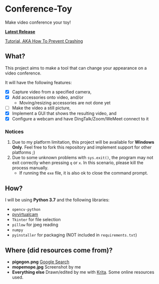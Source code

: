 # Conference-Toy
Make video conference your toy!

**[Latest Release](https://github.com/Cynthia7979/conference-toy/releases/tag/v1.0)**

[Tutorial, AKA How To Prevent Crashing](https://github.com/Cynthia7979/conference-toy/blob/main/tutorial.md)

## What?
This project aims to make a tool that can change your appearance on a video conference.

It will have the following features:
- [x] Capture video from a specified camera,
- [x] Add accessories onto video, and/or
    * Moving/resizing accessories are not done yet
- [ ] Make the video a still picture,
- [x] Implement a GUI that shows the resulting video, and
- [x] Configure a webcam and have DingTalk/Zoom/WeMeet connect to it

### Notices
1. Due to my platform limitation, this project will be available for **Windows Only**.
Feel free to fork this repository and implement support for other platforms ;)
2. Due to some unknown problems with `sys.exit()`, the program may not exit correctly when pressing `q` or `x`.
In this scenario, please kill the process manually.
	* If running the `exe` file, it is also ok to close the command prompt.

## How?
I will be using **Python 3.7** and the following libraries:
* `opencv-python`
* [pyvirtualcam](https://github.com/letmaik/pyvirtualcam)
* `Tkinter` for file selection
* `pillow` for jpeg reading
* `numpy`
* `pyinstaller` for packaging (NOT included in `requirements.txt`)

## Where (did resources come from)?
* **pigegon.png** [Google Search](https://www.google.com/url?sa=i&url=http%3A%2F%2Fclipart-library.com%2Fpigeon-cliparts.html&psig=AOvVaw12HzEyabJbPaVXrRQSnXeL&ust=1611397156736000&source=images&cd=vfe&ved=0CA0QjhxqFwoTCPjsitOor-4CFQAAAAAdAAAAABAD)
* **mopemope.jpg** Screenshot by me
* **Everything else** Drawn/edited by me with [Krita](http://krita.org). Some online resources used.
